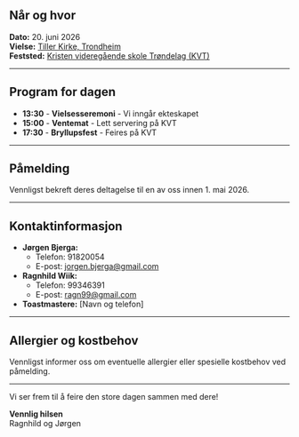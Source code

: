 ## Når og hvor
**Dato:** 20. juni 2026  
**Vielse:** [Tiller Kirke, Trondheim](https://maps.app.goo.gl/hkfsY3ov8hinKprd8)  
**Feststed:** [Kristen videregående skole Trøndelag (KVT)](https://maps.app.goo.gl/5hSVWrSvvbdmmyWz8)  

---

## Program for dagen
- **13:30** - **Vielsesseremoni** - Vi inngår ekteskapet
- **15:00** - **Ventemat** - Lett servering på KVT
- **17:30** - **Bryllupsfest** - Feires på KVT

---

## Påmelding
Vennligst bekreft deres deltagelse til en av oss innen 1. mai 2026.

---

## Kontaktinformasjon
- **Jørgen Bjerga:**
  - Telefon: 91820054
  - E-post: jorgen.bjerga@gmail.com
- **Ragnhild Wiik:**
  - Telefon: 99346391
  - E-post: ragn99@gmail.com
- **Toastmastere:** [Navn og telefon]

---

## Allergier og kostbehov
Vennligst informer oss om eventuelle allergier eller spesielle kostbehov ved påmelding.

---

Vi ser frem til å feire den store dagen sammen med dere!

**Vennlig hilsen**  
Ragnhild og Jørgen
